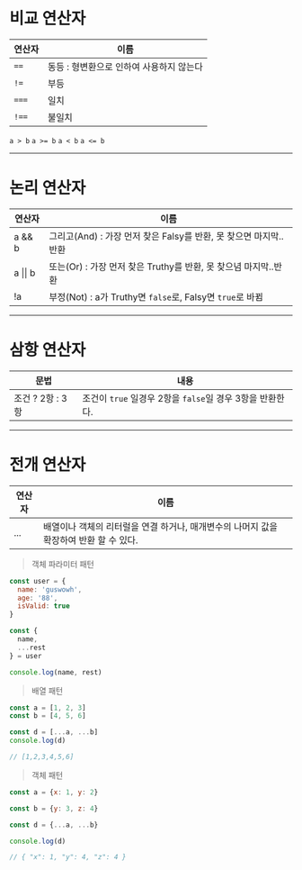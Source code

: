 # 비교 연산자

연산자 | 이름
--|--
`==` | 동등 : 형변환으로 인하여 사용하지 않는다
`!=` | 부등
`===` | 일치
`!==` | 불일치
`a > b`
`a >= b`
`a < b`
`a <= b`

***

# 논리 연산자

연산자 | 이름
--|--
a && b | 그리고(And) : 가장 먼저 찾은 Falsy를 반환, 못 찾으면 마지막..반환
a &#124;&#124; b | 또는(Or) : 가장 먼저 찾은 Truthy를 반환, 못 찾으념 마지막..반환
!a | 부정(Not) : a가 Truthy면 `false`로, Falsy면 `true`로 바뀜

***

# 삼항 연산자

문법 | 내용
--|--
조건 ? 2항 : 3항 | 조건이 `true` 일경우 2항을 `false`일 경우 3항을 반환한다.

***

# 전개 연산자

연산자 | 이름
--|--
... | 배열이나 객체의 리터럴을 연결 하거나, 매개변수의 나머지 값을 확장하여 반환 할 수 있다.

  > 객체 파라미터 패턴
  ```js
  const user = {
    name: 'guswowh',
    age: '88',
    isValid: true
  }

  const {
    name,
    ...rest
  } = user

  console.log(name, rest)
  ```

  > 배열 패턴
  ```js
  const a = [1, 2, 3]
  const b = [4, 5, 6]

  const d = [...a, ...b]
  console.log(d)

  // [1,2,3,4,5,6]
  ```

  > 객체 패턴
  ```js
  const a = {x: 1, y: 2}

  const b = {y: 3, z: 4}

  const d = {...a, ...b}

  console.log(d)

  // { "x": 1, "y": 4, "z": 4 }
  ```